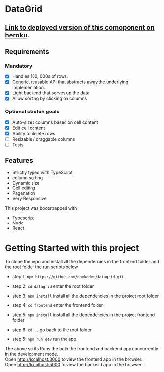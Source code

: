# DataGrid

## [Link to deployed version of this comoponent on heroku](https://klas-datagrid.herokuapp.com/).

## Requirements

### Mandatory

- [x] Handles 100, 000s of rows.
- [x] Generic, reusable API that abstracts away the underlying implementation.
- [x] Light backend that serves up the data
- [x] Allow sorting by clicking on columns

### Optional stretch goals

- [x] Auto-sizes columns based on cell content
- [x] Edit cell content
- [x] Ability to delete rows
- [ ] Resizable / draggable columns
- [ ] Tests

## Features

- Strictly typed with TypeScript
- column sorting
- Dynamic size
- Cell editing
- Pagenation
- Very Responsive

This project was bootstrapped with

- Typescript
- Node
- React

# Getting Started with this project

To clone the repo and install all the dependencies in the frontend folder and the root folder the run scripts below

- step 1: `npm https://github.com/domkoder/datagrid.git`

- step 2: `cd datagrid` enter the root folder

- step 3: `npm install` install all the dependencies in the project root folder

- step 4: `cd frontend` enter the frontend folder

- step 5: `npm install` install all the dependencies in the project frontend folder

- step 6: `cd ..` go back to the root folder

- step 5: `npm run dev` run the app

The above scrits Runs the both the frontend and backend app concurrently in the development mode.\
Open [http://localhost:3000](http://localhost:3000) to view the frontend app in the browser.\
Open [http://localhost:5000](http://localhost:3000) to view the backend app in the browser.
